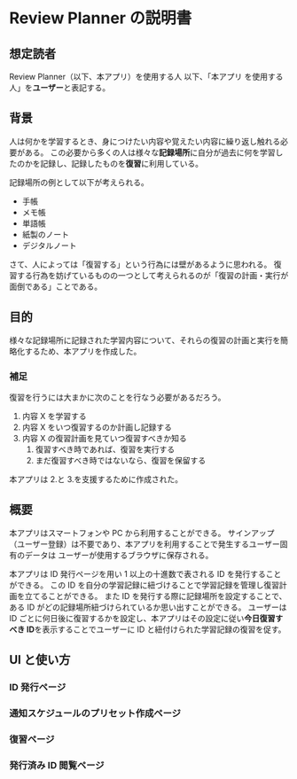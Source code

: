 # Review Planner の説明書

## 想定読者

Review Planner（以下、本アプリ）を使用する人
以下、「本アプリ を使用する人」を**ユーザー**と表記する。

## 背景

人は何かを学習するとき、身につけたい内容や覚えたい内容に繰り返し触れる必要がある。
この必要から多くの人は様々な**記録場所**に自分が過去に何を学習したのかを記録し、記録したものを**復習**に利用している。

記録場所の例として以下が考えられる。

- 手帳
- メモ帳
- 単語帳
- 紙製のノート
- デジタルノート

さて、人によっては「復習する」という行為には壁があるように思われる。
復習する行為を妨げているものの一つとして考えられるのが「復習の計画・実行が面倒である」ことである。

## 目的

様々な記録場所に記録された学習内容について、それらの復習の計画と実行を簡略化するため、本アプリを作成した。

### 補足

復習を行うには大まかに次のことを行なう必要があるだろう。

1. 内容 X を学習する
1. 内容 X をいつ復習するのか計画し記録する
1. 内容 X の復習計画を見ていつ復習すべきか知る
   1. 復習すべき時であれば、復習を実行する
   1. まだ復習すべき時ではないなら、復習を保留する

本アプリは 2.と 3.を支援するために作成された。

## 概要

本アプリはスマートフォンや PC から利用することができる。
サインアップ（ユーザー登録）は不要であり、本アプリを利用することで発生するユーザー固有のデータは
ユーザーが使用するブラウザに保存される。

本アプリは ID 発行ページを用い 1 以上の十進数で表される ID を発行することができる。
この ID を自分の学習記録に紐づけることで学習記録を管理し復習計画を立てることができる。
また ID を発行する際に記録場所を設定することで、ある ID がどの記録場所紐づけられているか思い出すことができる。
ユーザーは ID ごとに何日後に復習するかを設定し、本アプリはその設定に従い**今日復習すべき ID**を表示することでユーザーに ID と紐付けられた学習記録の復習を促す。

## UI と使い方

### ID 発行ページ

### 通知スケジュールのプリセット作成ページ

### 復習ページ

### 発行済み ID 閲覧ページ

